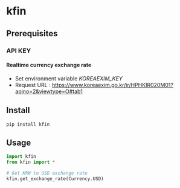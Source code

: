 # kfin

## Prerequisites

###  API KEY

####  Realtime currency exchange rate
* Set environment variable *KOREAEXIM_KEY*
* Request URL : https://www.koreaexim.go.kr/ir/HPHKIR020M01?apino=2&viewtype=O#tab1

## Install
```
pip install kfin
```

## Usage

```python
import kfin
from kfin import *

# Get KRW to USD exchange rate
kfin.get_exchange_rate(Currency.USD)
```